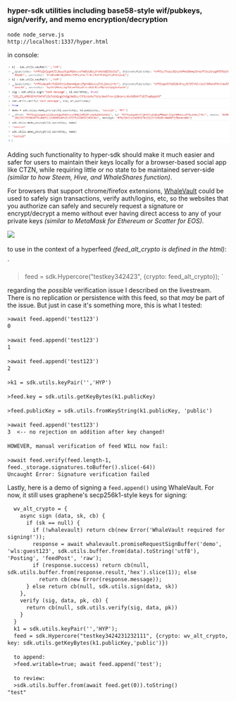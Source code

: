 ### hyper-sdk utilities including base58-style wif/pubkeys, sign/verify, and memo encryption/decryption

```
node node_serve.js
http://localhost:1337/hyper.html
```

in console:

<img src="https://github.com/alexpmorris/hyper/blob/main/hyper-utils.png">

Adding such functionality to hyper-sdk should make it much easier and safer for users to maintain their keys locally for a browser-based social app like CTZN, while requiring little or no state to be maintained server-side *(similar to how Steem, Hive, and WhaleShares function)*.

For browsers that support chrome/firefox extensions, <a href="https://chrome.google.com/webstore/detail/whalevault/hcoigoaekhfajcoingnngmfjdidhmdon?hl=en">WhaleVault</a> could be used to safely sign transactions, verify auth/logins, etc, so the websites that you authorize can safely and securely request a signature or encrypt/decrypt a memo without ever having direct access to any of your private keys *(similar to MetaMask for Ethereum or Scatter for EOS)*.

<img src="https://lh3.googleusercontent.com/C4XeuyHr5DcnToQT0770_Yu7DVm35yBAD22CuvQHS7JJQzw937s9yDMcFQ9fPasq4DzbdI09PONXZFCkwAiO8p_IYEs=w640-h400-e365-rj-sc0x00ffffff">

to use in the context of a hyperfeed *(feed_alt_crypto is defined in the html)*:

`
>feed = sdk.Hypercore("testkey342423", {crypto: feed_alt_crypto});
`

regarding the *possible* verification issue I described on the livestream. There is no replication or persistence with this feed, so
that *may* be part of the issue. But just in case it's something more, this is what I tested:
```
>await feed.append('test123')
0

>await feed.append('test123')
1

>await feed.append('test123')
2

>k1 = sdk.utils.keyPair('','HYP')

>feed.key = sdk.utils.getKeyBytes(k1.publicKey)

>feed.publicKey = sdk.utils.fromKeyString(k1.publicKey, 'public')

>await feed.append('test123')
3  <-- no rejection on addition after key changed!

HOWEVER, manual verification of feed WILL now fail:

>await feed.verify(feed.length-1, feed._storage.signatures.toBuffer().slice(-64))
Uncaught Error: Signature verification failed
```

Lastly, here is a demo of signing a `feed.append()` using WhaleVault. 
For now, it still uses graphene's secp256k1-style keys for signing:

```
  wv_alt_crypto = {
    async sign (data, sk, cb) {
      if (sk == null) {
        if (!whalevault) return cb(new Error('WhaleVault required for signing!'));
        response = await whalevault.promiseRequestSignBuffer('demo', 'wls:guest123', sdk.utils.buffer.from(data).toString('utf8'), 'Posting', 'feedPost', 'raw');
        if (response.success) return cb(null, sdk.utils.buffer.from(response.result,'hex').slice(1)); else
          return cb(new Error(response.message));
      } else return cb(null, sdk.utils.sign(data, sk))
    },
    verify (sig, data, pk, cb) {
      return cb(null, sdk.utils.verify(sig, data, pk))
    }
  }
  k1 = sdk.utils.keyPair('','HYP');
  feed = sdk.Hypercore("testkey3424231232111", {crypto: wv_alt_crypto, key: sdk.utils.getKeyBytes(k1.publicKey,'public')})
  
  to append:
  >feed.writable=true; await feed.append('test');
  
  to review:
  >sdk.utils.buffer.from(await feed.get(0)).toString()
"test"
  
```
